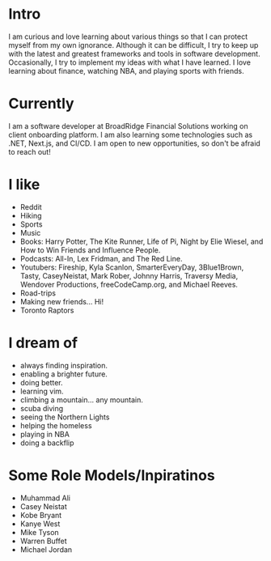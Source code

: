 # Intro

I am curious and love learning about various things so that I can protect myself from my own ignorance. Although it can be difficult, I try to keep up with the latest and greatest frameworks and tools in software development. Occasionally, I try to implement my ideas with what I have learned. I love learning about finance, watching NBA, and playing sports with friends.

# Currently

I am a software developer at BroadRidge Financial Solutions working on client onboarding platform. I am also learning some technologies such as .NET, Next.js, and CI/CD. I am open to new opportunities, so don't be afraid to reach out!

# I like

- Reddit
- Hiking
- Sports
- Music
- Books: Harry Potter, The Kite Runner, Life of Pi, Night by Elie Wiesel, and How to Win Friends and Influence People.
- Podcasts: All-In, Lex Fridman, and The Red Line.
- Youtubers: Fireship, Kyla Scanlon, SmarterEveryDay, 3Blue1Brown, Tasty, CaseyNeistat, Mark Rober, Johnny Harris, Traversy Media, Wendover Productions, freeCodeCamp.org, and Michael Reeves.
- Road-trips
- Making new friends... Hi!
- Toronto Raptors

# I dream of

- always finding inspiration.
- enabling a brighter future.
- doing better.
- learning vim.
- climbing a mountain... any mountain.
- scuba diving
- seeing the Northern Lights
- helping the homeless
- playing in NBA
- doing a backflip

# Some Role Models/Inpiratinos

- Muhammad Ali
- Casey Neistat
- Kobe Bryant
- Kanye West
- Mike Tyson
- Warren Buffet
- Michael Jordan
